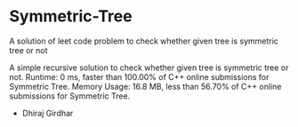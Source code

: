 # Symmetric-Tree
A solution of leet code problem to check whether given tree is symmetric tree or not


A simple recursive solution to check whether given tree is symmetric tree or not.
Runtime: 0 ms, faster than 100.00% of C++ online submissions for Symmetric Tree.
Memory Usage: 16.8 MB, less than 56.70% of C++ online submissions for Symmetric Tree.

- Dhiraj Girdhar
